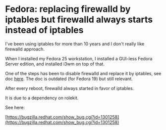 # Fedora: replacing firewalld by iptables but firewalld always starts instead of iptables

I've been using iptables for more than 10 years and I don't really like firewalld approach.

When I installed my Fedora 25 workstation, I installed a GUI-less Fedora Server edition, and installed i3wm on top of that.

One of the steps has been to disable firewalld and replace it by iptables, see doc [here](https://docs.fedoraproject.org/en-US/Fedora/19/html/Security_Guide/sec-Disabling_firewalld.html). The doc is outdated (for Fedora 19) but still relevant.

After every reboot, firewalld always started in favor of iptables.

It is due to a dependency on rolekit.

See here:

[https://bugzilla.redhat.com/show_bug.cgi?id=1301258](https://bugzilla.redhat.com/show_bug.cgi?id=1301258)